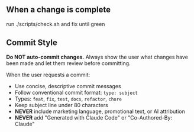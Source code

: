 ## When a change is complete

run ./scripts/check.sh and fix until green

## Commit Style

**Do NOT auto-commit changes.** Always show the user what changes have been made and let them review before committing.

When the user requests a commit:
- Use concise, descriptive commit messages
- Follow conventional commit format: `type: subject`
- Types: `feat`, `fix`, `test`, `docs`, `refactor`, `chore`
- Keep subject line under 80 characters
- **NEVER** include marketing language, promotional text, or AI attribution
- **NEVER** add "Generated with Claude Code" or "Co-Authored-By: Claude"
